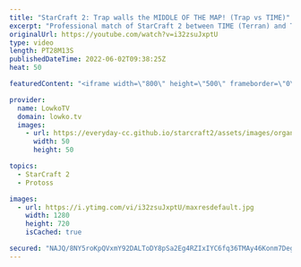 ```yaml
---
title: "StarCraft 2: Trap walls the MIDDLE OF THE MAP! (Trap vs TIME)"
excerpt: "Professional match of StarCraft 2 between TIME (Terran) and Trap (Protoss). In this game TIME decides to play a very laid back style where he masses up in the way that Maru likes to. Trap tries to fight at many opportunities but can't properly break the Terran turtle.  Support my work on Patreon: https://www.patreon.com/lowkotv"
originalUrl: https://youtube.com/watch?v=i32zsuJxptU
type: video
length: PT28M13S
publishedDateTime: 2022-06-02T09:38:25Z
heat: 50

featuredContent: "<iframe width=\"800\" height=\"500\" frameborder=\"0\" src=\"https://www.youtube.com/embed/i32zsuJxptU\" allow=\"accelerometer; autoplay; encrypted-media; gyroscope; picture-in-picture\" allowfullscreen></iframe>"

provider:
  name: LowkoTV
  domain: lowko.tv
  images:
    - url: https://everyday-cc.github.io/starcraft2/assets/images/organizations/lowko.tv-50x50.jpg
      width: 50
      height: 50

topics:
  - StarCraft 2
  - Protoss

images:
  - url: https://i.ytimg.com/vi/i32zsuJxptU/maxresdefault.jpg
    width: 1280
    height: 720
    isCached: true

secured: "NAJQ/8NY5roKpQVxmY92DALToDY8pSa2Eg4RZIxIYC6fq36TMAy46Konm7DegMfQa5JpBWzVRAC9MCDNeU9t8e89PEyN4+ZgyCmz0asbCEUMxZD6mPebG6uzB8vFounubxXaowbQdl13uiAwPMYKmPySdFrzND9+5Piij2uYiOSOQ31QDNv4d4bvQBfRQ8BeawIDjs2pXQSe5UKnYBEefD4b9/vfFxu677gq+FNBiTvQZSmUVYp1UZSvRyD+iYhlKnMkRp6vsprsRsMU6gkupTYBOjiZHYRh8smsCbn1vqIR96/xBbdLRCKcC7MD1XdcnVdWk14bCeI1CqQEdFSpExtXzyUYoQIf3iKUPLRwGYmsETQMA6q9bDffFO9eWnhRB2Qg9cCH7qoFttI3lewO3gGPC8BoJJZgvZ+uRDwE1Ro=;MY+ghBeFQ4o2eAR6cY9e9A=="
---
```


